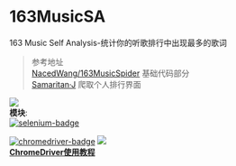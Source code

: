 # 163MusicSA
163 Music Self Analysis-统计你的听歌排行中出现最多的歌词
>参考地址  
[NacedWang/163MusicSpider](https://github.com/NacedWang/163MusicSpider) 基础代码部分  
[Samaritan·J](https://blog.csdn.net/u010890916/article/details/106879465/) 爬取个人排行界面  

![][python]  
**模块**:  
[![selenium-badge]][selenium-link]  

[![chromedriver-badge]][chromedriver-link] ![][chrome]  
[**ChromeDriver使用教程**](https://blog.csdn.net/weixin_41990913/article/details/90936149)


[python]: https://img.shields.io/badge/python-3.7-blue?logo=python
[selenium-badge]: https://img.shields.io/badge/selenium-3.141.0-blue?logo=python
[selenium-link]: https://olvi73.github.io/2020/10/12/Github%20Badge%20%E4%BD%BF%E7%94%A8%E6%95%99%E7%A8%8B/
[chromedriver-badge]: https://img.shields.io/badge/ChromeDriver-86.0.4240.22-blue
[chromedriver-link]: http://npm.taobao.org/mirrors/chromedriver/86.0.4240.22/
[chrome]: https://img.shields.io/badge/Chrome-86.0.4240.75-blue
